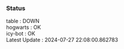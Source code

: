 ### Status


table : DOWN  
hogwarts : OK  
icy-bot : OK  
Latest Update : 2024-07-27 22:08:00.862783
